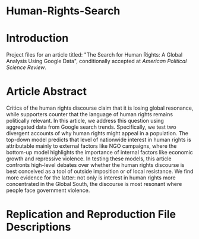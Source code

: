 # Human-Rights-Search

# Introduction
Project files for an article titled: "The Search for Human Rights: A Global Analysis Using Google Data", conditionally accepted at *American Political Science Review*.

# Article Abstract
Critics of the human rights discourse claim that it is losing global resonance, while supporters counter that the language of human rights remains politically relevant. In this article, we address this question using aggregated data from Google search trends. Specifically, we test two divergent accounts of why human rights might appeal in a population. The top-down model predicts that level of nationwide interest in human rights is attributable mainly to external factors like NGO campaigns, where the bottom-up model highlights the importance of internal factors like economic growth and repressive violence. In testing these models, this article confronts high-level debates over whether the human rights discourse is best conceived as a tool of outside imposition or of local resistance. We find more evidence for the latter: not only is interest in human rights more concentrated in the Global South, the discourse is most resonant where people face government violence.

# Replication and Reproduction File Descriptions